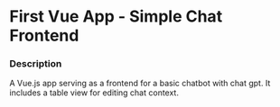 # First Vue App - Simple Chat Frontend
### Description
A Vue.js app serving as a frontend for a basic chatbot with chat gpt. It includes a table view for editing chat context.


